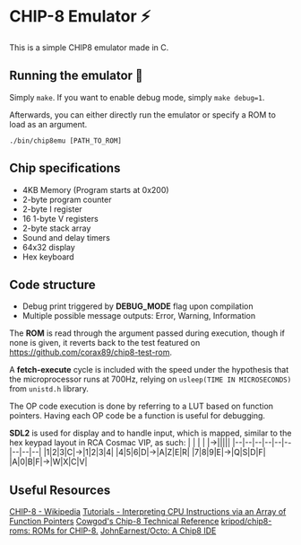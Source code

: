 

# CHIP-8 Emulator ⚡
This is a simple CHIP8 emulator made in C.
## Running the emulator 🚀
Simply `make`.
If you want to enable debug mode, simply `make debug=1`.

Afterwards, you can either directly run the emulator or specify a ROM to load as an argument.

    ./bin/chip8emu [PATH_TO_ROM]

## Chip specifications
* 4KB Memory (Program starts at 0x200)
* 2-byte program counter
* 2-byte I register
* 16 1-byte V registers
* 2-byte stack array
* Sound and delay timers
* 64x32 display
* Hex keyboard

## Code structure
* Debug print triggered by **DEBUG_MODE** flag upon compilation
* Multiple possible message outputs: Error, Warning, Information

The **ROM** is read through the argument passed during execution, though if none is given, it reverts back to the test featured on https://github.com/corax89/chip8-test-rom.

A **fetch-execute** cycle is included with the speed under the hypothesis that the microprocessor runs at 700Hz, relying on `usleep(TIME IN MICROSECONDS)` from `unistd.h` library.

The OP code execution is done by referring to a LUT based on function pointers.
Having each OP code be a function is useful for debugging.

**SDL2** is used for display and to handle input, which is mapped, similar to the hex keypad layout in RCA Cosmac VIP, as such:
| | | | |->|||||
|--|--|--|--|--|--|--|--|--|
|1|2|3|C|->|1|2|3|4|
|4|5|6|D|->|A|Z|E|R|
|7|8|9|E|->|Q|S|D|F|
|A|0|B|F|->|W|X|C|V|



## Useful Resources
[CHIP-8 - Wikipedia](https://en.wikipedia.org/wiki/CHIP-8)
[Tutorials - Interpreting CPU Instructions via an Array of Function Pointers](https://multigesture.net/wp-content/uploads/mirror/zenogais/FunctionPointers.htm)
[Cowgod's Chip-8 Technical Reference](http://devernay.free.fr/hacks/chip8/C8TECH10.HTM#0.0)
[kripod/chip8-roms: ROMs for CHIP-8.](https://github.com/kripod/chip8-roms#)
[JohnEarnest/Octo: A Chip8 IDE](https://github.com/JohnEarnest/Octo)
